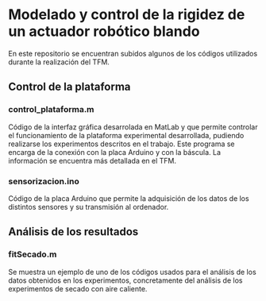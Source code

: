 # Modelado y control de la rigidez de un actuador robótico blando
En este repositorio se encuentran subidos algunos de los códigos utilizados durante la realización del TFM.
## Control de la plataforma
### control_plataforma.m
Código de la interfaz gráfica desarrolada en MatLab y que permite controlar el funcionamiento de la plataforma experimental desarrollada, pudiendo realizarse los experimentos descritos en el trabajo. Este programa se encarga de la conexión con la placa Arduino y con la báscula. La información se encuentra más detallada en el TFM.
### sensorizacion.ino
Código de la placa Arduino que permite la adquisición de los datos de los distintos sensores y su transmisión al ordenador.
## Análisis de los resultados
### fitSecado.m
Se muestra un ejemplo de uno de los códigos usados para el análisis de los datos obtenidos en los experimentos, concretamente del análisis de los experimentos de secado con aire caliente.

